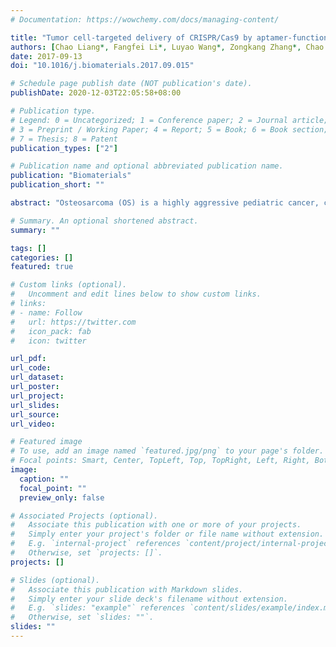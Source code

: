 ```yaml
---
# Documentation: https://wowchemy.com/docs/managing-content/

title: "Tumor cell-targeted delivery of CRISPR/Cas9 by aptamer-functionalized lipopolymer for therapeutic genome editing of VEGFA in osteosarcoma"
authors: [Chao Liang*, Fangfei Li*, Luyao Wang*, Zongkang Zhang*, Chao Wang*, Bing He, Jie Li, Zhihao Chen, Atik Badshah Shaikh, Jin Liu, Xiaohao Wu, Songlin Peng, Lei Dang, Baosheng Guo, Xiaojuan He, D.W.T. Au, CHeng Lu, Hailong Zhu, Baoting Zhang, Aiping Lu, Ge Zhang]
date: 2017-09-13
doi: "10.1016/j.biomaterials.2017.09.015"

# Schedule page publish date (NOT publication's date).
publishDate: 2020-12-03T22:05:58+08:00

# Publication type.
# Legend: 0 = Uncategorized; 1 = Conference paper; 2 = Journal article;
# 3 = Preprint / Working Paper; 4 = Report; 5 = Book; 6 = Book section;
# 7 = Thesis; 8 = Patent
publication_types: ["2"]

# Publication name and optional abbreviated publication name.
publication: "Biomaterials"
publication_short: ""

abstract: "Osteosarcoma (OS) is a highly aggressive pediatric cancer, characterized by frequent lung metastasis and pathologic bone destruction. Vascular endothelial growth factor A (VEGFA), highly expressed in OS, not only contributes to angiogenesis within the tumor microenvironment via paracrine stimulation of vascular endothelial cells, but also acts as an autocrine survival factor for tumor cell themselves, thus making it a promising therapeutic target for OS. CRISPR/Cas9 is a versatile genome editing technology and holds tremendous promise for cancer treatment. However, a major bottleneck to achieve the therapeutic potential of the CRISPR/Cas9 is the lack of in vivo tumor-targeted delivery systems. Here, we screened an OS cell-specific aptamer (LC09) and developed a LC09-functionalized PEG-PEI-Cholesterol (PPC) lipopolymer encapsulating CRISPR/Cas9 plasmids encoding VEGFA gRNA and Cas9. Our results demonstrated that LC09 facilitated selective distribution of CRISPR/Cas9 in both orthotopic OS and lung metastasis, leading to effective VEGFA genome editing in tumor, decreased VEGFA expression and secretion, inhibited orthotopic OS malignancy and lung metastasis, as well as reduced angiogenesis and bone lesion with no detectable toxicity. The delivery system simultaneously restrained autocrine and paracrine VEGFA signaling in tumor cells and could facilitate translating CRISPR-Cas9 into clinical cancer treatment."

# Summary. An optional shortened abstract.
summary: ""

tags: []
categories: []
featured: true

# Custom links (optional).
#   Uncomment and edit lines below to show custom links.
# links:
# - name: Follow
#   url: https://twitter.com
#   icon_pack: fab
#   icon: twitter

url_pdf:
url_code:
url_dataset:
url_poster:
url_project:
url_slides:
url_source:
url_video:

# Featured image
# To use, add an image named `featured.jpg/png` to your page's folder. 
# Focal points: Smart, Center, TopLeft, Top, TopRight, Left, Right, BottomLeft, Bottom, BottomRight.
image:
  caption: ""
  focal_point: ""
  preview_only: false

# Associated Projects (optional).
#   Associate this publication with one or more of your projects.
#   Simply enter your project's folder or file name without extension.
#   E.g. `internal-project` references `content/project/internal-project/index.md`.
#   Otherwise, set `projects: []`.
projects: []

# Slides (optional).
#   Associate this publication with Markdown slides.
#   Simply enter your slide deck's filename without extension.
#   E.g. `slides: "example"` references `content/slides/example/index.md`.
#   Otherwise, set `slides: ""`.
slides: ""
---
```

